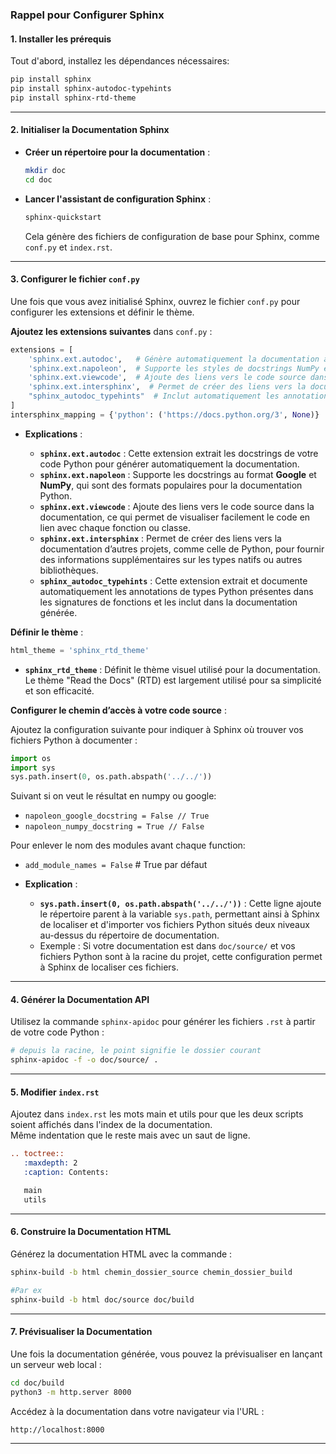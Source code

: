 

### **Rappel pour Configurer Sphinx**

#### **1. Installer les prérequis**

Tout d'abord, installez les dépendances nécessaires:

```bash
pip install sphinx
pip install sphinx-autodoc-typehints
pip install sphinx-rtd-theme
```

---

#### **2. Initialiser la Documentation Sphinx**

- **Créer un répertoire pour la documentation** :
  ```bash
  mkdir doc
  cd doc
  ```

- **Lancer l'assistant de configuration Sphinx** :
  ```bash
  sphinx-quickstart
  ```
  Cela génère des fichiers de configuration de base pour Sphinx, comme `conf.py` et `index.rst`.

---

#### **3. Configurer le fichier `conf.py`**

Une fois que vous avez initialisé Sphinx, ouvrez le fichier `conf.py` pour configurer les extensions et définir le thème.

**Ajoutez les extensions suivantes** dans `conf.py` :

```python
extensions = [
    'sphinx.ext.autodoc',   # Génère automatiquement la documentation à partir des docstrings Python (par ex. palin.py)
    'sphinx.ext.napoleon',  # Supporte les styles de docstrings NumPy et Google
    'sphinx.ext.viewcode',  # Ajoute des liens vers le code source dans la documentation générée
    'sphinx.ext.intersphinx',  # Permet de créer des liens vers la documentation d'autres projets externes
    "sphinx_autodoc_typehints"  # Inclut automatiquement les annotations de types Python dans la documentation
]
intersphinx_mapping = {'python': ('https://docs.python.org/3', None)}
```

- **Explications** :

  - **`sphinx.ext.autodoc`** : Cette extension extrait les docstrings de votre code Python pour générer automatiquement la documentation.
  - **`sphinx.ext.napoleon`** : Supporte les docstrings au format **Google** et **NumPy**, qui sont des formats populaires pour la documentation Python.
  - **`sphinx.ext.viewcode`** : Ajoute des liens vers le code source dans la documentation, ce qui permet de visualiser facilement le code en lien avec chaque fonction ou classe.
  - **`sphinx.ext.intersphinx`** : Permet de créer des liens vers la documentation d’autres projets, comme celle de Python, pour fournir des informations supplémentaires sur les types natifs ou autres bibliothèques.
  - **`sphinx_autodoc_typehints`** : Cette extension extrait et documente automatiquement les annotations de types Python présentes dans les signatures de fonctions et les inclut dans la documentation générée.

**Définir le thème** :

```python
html_theme = 'sphinx_rtd_theme'
```

- **`sphinx_rtd_theme`** : Définit le thème visuel utilisé pour la documentation. Le thème "Read the Docs" (RTD) est largement utilisé pour sa simplicité et son efficacité.

**Configurer le chemin d’accès à votre code source** :

Ajoutez la configuration suivante pour indiquer à Sphinx où trouver vos fichiers Python à documenter :

```python
import os
import sys
sys.path.insert(0, os.path.abspath('../../'))
```

Suivant si on veut le résultat en numpy ou google:  
- `napoleon_google_docstring = False // True  `  
- `napoleon_numpy_docstring = True // False`

Pour enlever le nom des modules avant chaque function:
- `add_module_names = False` # True par défaut

- **Explication** :
  - **`sys.path.insert(0, os.path.abspath('../../'))`** : Cette ligne ajoute le répertoire parent à la variable `sys.path`, permettant ainsi à Sphinx de localiser et d'importer vos fichiers Python situés deux niveaux au-dessus du répertoire de documentation.
  - Exemple : Si votre documentation est dans `doc/source/` et vos fichiers Python sont à la racine du projet, cette configuration permet à Sphinx de localiser ces fichiers.

---

#### **4. Générer la Documentation API**

Utilisez la commande `sphinx-apidoc` pour générer les fichiers `.rst` à partir de votre code Python :

```bash
# depuis la racine, le point signifie le dossier courant
sphinx-apidoc -f -o doc/source/ .
```

---

#### **5. Modifier `index.rst`**

Ajoutez dans `index.rst` les mots main et utils pour que les deux scripts soient affichés dans l'index de la documentation.  
Même indentation que le reste mais avec un saut de ligne.
```rst
.. toctree::
   :maxdepth: 2
   :caption: Contents:

   main
   utils
```

---

#### **6. Construire la Documentation HTML**

Générez la documentation HTML avec la commande :

```bash
sphinx-build -b html chemin_dossier_source chemin_dossier_build

#Par ex
sphinx-build -b html doc/source doc/build
```

---

#### **7. Prévisualiser la Documentation**

Une fois la documentation générée, vous pouvez la prévisualiser en lançant un serveur web local :

```bash
cd doc/build
python3 -m http.server 8000
```

Accédez à la documentation dans votre navigateur via l'URL :

```
http://localhost:8000
```

---

